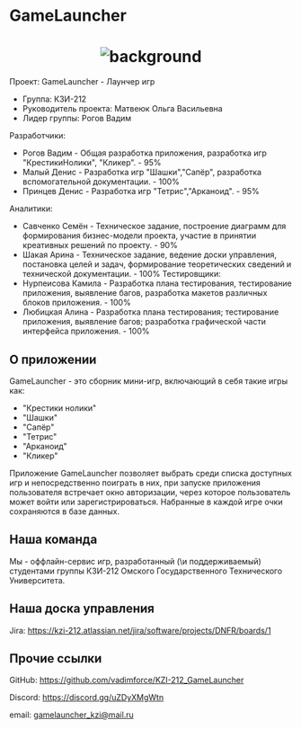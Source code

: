 # GameLauncher

<h1 align="center">
  <img alt="background" src="GameLauncher.png">
</h1>

Проект: GameLauncher - Лаунчер игр
 - Группа: КЗИ-212
 - Руководитель проекта: Матвеюк Ольга Васильевна
 - Лидер группы: Рогов Вадим

Разработчики:
- Рогов Вадим - Общая разработка приложения, разработка игр "КрестикиНолики", "Кликер". - 95%
- Малый Денис - Разработка игр "Шашки","Сапёр", разработка вспомогательной документации. - 100%
- Принцев Денис - Разработка игр "Тетрис","Арканоид". - 95%

Аналитики:
   - Савченко Семён - Техническое задание, построение диаграмм для формирования бизнес-модели проекта, участие в принятии креативных решений по проекту. - 90%
   - Шакая Арина - Техническое задание, ведение доски управления, постановка целей и задач, формирование теоретических сведений и технической документации. - 100%
Тестировщики:
   - Нурпеисова Камила - Разработка плана тестирования, тестирование приложения, выявление багов, разработка макетов различных блоков приложения. - 100%
   - Любицкая Алина - Разработка плана тестирования; тестирование приложения, выявление багов;
разработка графической части интерфейса приложения. - 100%

## О приложении

GameLauncher - это сборник мини-игр, включающий в себя такие игры как:
 - "Крестики нолики"
 - "Шашки"
 - "Сапёр"
 - "Тетрис"
 - "Арканоид"
 - "Кликер"

Приложение GameLauncher позволяет выбрать среди списка доступных игр и непосредственно поиграть в них,
при запуске приложения пользователя встречает окно авторизации, через которое пользователь может войти или зарегистрироваться.
Набранные в каждой игре очки сохраняются в базе данных.

## Наша команда

Мы - оффлайн-сервис игр, разработанный (\\и поддерживаемый) студентами группы КЗИ-212 Омского Гоcударственного Технического Университета.

## Наша доска управления

Jira: https://kzi-212.atlassian.net/jira/software/projects/DNFR/boards/1

## Прочие ссылки

GitHub: https://github.com/vadimforce/KZI-212_GameLauncher

Discord: https://discord.gg/uZDyXMgWtn

email: gamelauncher_kzi@mail.ru
